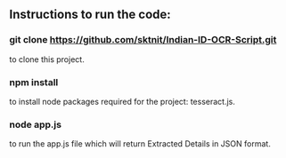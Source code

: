 ## Instructions to run the code:

### git clone https://github.com/sktnit/Indian-ID-OCR-Script.git

to clone this project.

### npm install

to install node packages required for the project: tesseract.js.

### node app.js

to run the app.js file which will return Extracted Details in JSON format.

